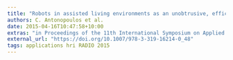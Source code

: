 ```yaml
---
title: "Robots in assisted living environments as an unobtrusive, efficient, reliable and modular solution for independent ageing: The RADIO Perspective"
authors: C. Antonopoulos et al.
date: 2015-04-16T10:47:58+10:00
extras: "in Proceedings of the 11th International Symposium on Applied Reconfigurable Computing (ARC 2015), Bochum, Germany, 15-17 April 2015. Published as LNCS 9040, 2015."
external_url: "https://doi.org/10.1007/978-3-319-16214-0_48"
tags: applications hri RADIO 2015
---
```

<!--Demographic and epidemiologic transitions in Europe have brought a new health care paradigm where life expectancy is increasing as well as the need for long-term care. To meet the resulting challenge, European healthcare systems need to take full advantage of new opportunities offered by technical advancements in ICT. The RADIO project explores a novel approach to user acceptance and unobtrusiveness: an integrated smart home/assistant robot system where health monitoring equipment is an obvious and accepted part of the user’s daily life. By using the smart home/assistant robot as sensing equipment for health monitoring, we mask the functionality of the sensors rather than the sensors themselves. In this manner, sensors do not need to be discrete and distant or masked and cumbersome to install; they do however need to be perceived as a natural component of the smart home/assistant robot functionalities.-->
